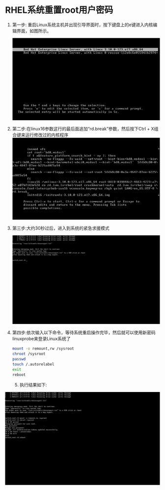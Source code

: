 # RHEL系统重置root用户密码

1. 第一步: 重启Linux系统主机并出现引导界面时，按下键盘上的e键进入内核编辑界面，如图所示。

   ![](/assets/root1.png)

2. 第二步:在linux16参数这行的最后面追加“rd.break”参数，然后按下Ctrl + X组合键来运行修改过的内核程序![](/assets/root2.png)

3. 第三步:大约30秒过后，进入到系统的紧急求援模式

   ![](/assets/root3.png)

4. 第四步:依次输入以下命令，等待系统重启操作完毕，然后就可以使用新密码linuxprobe来登录Linux系统了

   ```bash
   mount -o remount,rw /sysroot
   chroot /sysroot
   passwd
   touch /.autorelabel
   exit
   reboot
   ```

   5. 执行结果如下:

![](/assets/root4.png)

